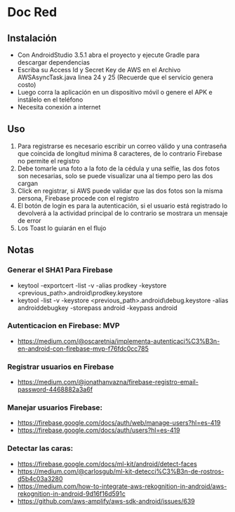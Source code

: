 # Doc Red 

## Instalación

* Con AndroidStudio 3.5.1 abra el proyecto y ejecute Gradle para descargar dependencias
* Escriba su Access Id y Secret Key de AWS en el Archivo AWSAsyncTask.java linea 24 y 25 (Recuerde que el servicio genera costo)
* Luego corra la aplicación en un dispositivo móvil o genere el APK e instálelo en el teléfono
* Necesita conexión a internet

## Uso

1. Para registrarse es necesario escribir un correo válido y una contraseña que coincida de longitud mínima 8 caracteres, de lo contrario Firebase no permite el registro
2. Debe tomarle una foto a la foto de la cédula y una selfie, las dos fotos son necesarias, solo se puede visualizar una al tiempo pero las dos cargan
3. Click en registrar, si AWS puede validar que las dos fotos son la misma persona, Firebase procede con el registro
4. El botón de login es para la autenticación, si el usuario está registrado lo devolverá a la actividad principal de lo contrario se mostrara un mensaje de error
5. Los Toast lo guiarán en el flujo


## Notas

### Generar el SHA1 Para Firebase

* keytool -exportcert -list -v -alias prodkey -keystore <previous_path>\.android\prodkey.keystore
* keytool -list -v -keystore <previous_path>\.android\debug.keystore -alias androiddebugkey -storepass android -keypass android

### Autenticacion en Firebase: MVP
* https://medium.com/@oscaretnia/implementa-autenticaci%C3%B3n-en-android-con-firebase-mvp-f76fdc0cc785

### Registrar usuarios en Firebase
* https://medium.com/@jonathanvazna/firebase-registro-email-password-4468882a3a6f

### Manejar usuarios Firebase:
* https://firebase.google.com/docs/auth/web/manage-users?hl=es-419
* https://firebase.google.com/docs/auth/users?hl=es-419

### Detectar las caras:
* https://firebase.google.com/docs/ml-kit/android/detect-faces
* https://medium.com/@carlosgub/ml-kit-detecci%C3%B3n-de-rostros-d5b4c03a3280
* https://medium.com/how-to-integrate-aws-rekognition-in-android/aws-rekognition-in-android-9d16f16d591c
* https://github.com/aws-amplify/aws-sdk-android/issues/639
